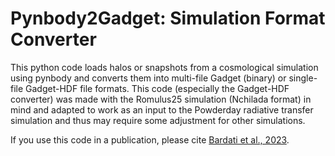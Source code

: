 # Pynbody2Gadget: Simulation Format Converter
This python code loads halos or snapshots from a cosmological simulation using pynbody and converts them into multi-file Gadget (binary) or single-file Gadget-HDF file formats. This code (especially the Gadget-HDF converter) was made with the Romulus25 simulation (Nchilada format) in mind and adapted to work as an input to the Powderday radiative transfer simulation and thus may require some adjustment for other simulations. 

If you use this code in a publication, please cite [Bardati et al., 2023](https://ui.adsabs.harvard.edu/abs/2023arXiv230803828B/abstract). 
